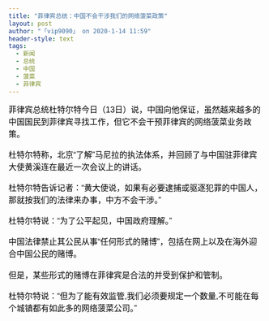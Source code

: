 ```yaml
---
title: "菲律宾总统：中国不会干涉我们的网络菠菜政策"
layout: post
author: "「vip9090」 on 2020-1-14 11:59"
header-style: text
tags:
  - 新闻
  - 总统
  - 中国
  - 菠菜
  - 菲律宾
---
```


<head></head>
<body>
 <div align="left"> 
  <font color="#000"><font face="微软雅黑, Tahoma, Helvetica, Arial, 宋体, sans-serif"><font style="font-size:16px">菲律宾总统杜特尔特今日（13日）说，中国向他保证，虽然越来越多的中国国民到菲律宾寻找工作，但它不会干预菲律宾的网络菠菜业务政策。</font></font></font> 
 </div>
 <br> 
 <div align="left"> 
  <font color="#000"><font face="微软雅黑, Tahoma, Helvetica, Arial, 宋体, sans-serif"><font style="font-size:16px">杜特尔特称，北京“了解”马尼拉的执法体系，并回顾了与中国驻菲律宾大使黄溪连在最近一次会议上的讲话。</font></font></font> 
 </div>
 <br> 
 <div align="left"> 
  <font color="#000"><font face="微软雅黑, Tahoma, Helvetica, Arial, 宋体, sans-serif"><font style="font-size:16px">杜特尔特告诉记者：“黄大使说，如果有必要逮捕或驱逐犯罪的中国人，那就按我们的法律来办事，中方不会干涉。”</font></font></font> 
 </div>
 <br> 
 <div align="left"> 
  <font color="#000"><font face="微软雅黑, Tahoma, Helvetica, Arial, 宋体, sans-serif"><font style="font-size:16px">杜特尔特说：“为了公平起见，中国政府理解。”</font></font></font> 
 </div>
 <br> 
 <div align="left"> 
  <font color="#000"><font face="微软雅黑, Tahoma, Helvetica, Arial, 宋体, sans-serif"><font style="font-size:16px">中国法律禁止其公民从事“任何形式的赌博”，包括在网上以及在海外迎合中国公民的赌博。</font></font></font> 
 </div> 
 <div align="left"> 
  <font color="#000"><font face="微软雅黑, Tahoma, Helvetica, Arial, 宋体, sans-serif"><font style="font-size:16px"><br> 但是，某些形式的赌博在菲律宾是合法的并受到保护和管制。</font></font></font> 
 </div>
 <br> 
 <div align="left"> 
  <font color="#000"><font face="微软雅黑, Tahoma, Helvetica, Arial, 宋体, sans-serif"><font style="font-size:16px">杜特尔特说：“但为了能有效监管,我们必须要规定一个数量,不可能在每个城镇都有如此多的网络菠菜公司。”</font></font></font> 
 </div>
 <br>
</body>


